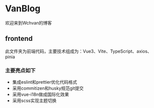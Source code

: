 # VanBlog
欢迎来到Wchvan的博客

## frontend
此文件夹为前端代码，主要技术组成为：Vue3、Vite、TypeScript、axios、pinia

### 主要亮点如下
+ 集成eslint和prettier优化代码格式
+ 采用commitizen和husky规范git提交
+ 采用vue-i18n做成国际化效果
+ 采用scss实现主题切换